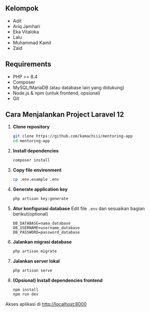 ## Kelompok

- Adit
- Ariq Jamhari
- Eka Vitaloka
- Lalu
- Muhammad Kamil
- Zaid

## Requirements

- PHP >= 8.4
- Composer
- MySQL/MariaDB (atau database lain yang didukung)
- Node.js & npm (untuk frontend, opsional)
- Git

## Cara Menjalankan Project Laravel 12

1. **Clone repository**
    ```bash
    git clone https://github.com/kamachiii/mentoring-app
    cd mentoring-app
    ```

2. **Install dependencies**
    ```bash
    composer install
    ```

3. **Copy file environment**
    ```bash
    cp .env.example .env
    ```

4. **Generate application key**
    ```bash
    php artisan key:generate
    ```

5. **Atur konfigurasi database**
    Edit file `.env` dan sesuaikan bagian berikut(optional)
    ```
    DB_DATABASE=nama_database
    DB_USERNAME=username_database
    DB_PASSWORD=password_database
    ```

6. **Jalankan migrasi database**
    ```bash
    php artisan migrate
    ```

7. **Jalankan server lokal**
    ```bash
    php artisan serve
    ```

8. **(Opsional) Install dependencies frontend**
    ```bash
    npm install
    npm run dev
    ```

Akses aplikasi di [http://localhost:8000](http://localhost:8000)
